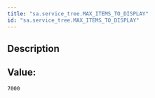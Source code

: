 ```yaml
---
title: "sa.service_tree.MAX_ITEMS_TO_DISPLAY"
id: "sa.service_tree.MAX_ITEMS_TO_DISPLAY"
---
```

## Description



## Value: 
```
7000
```